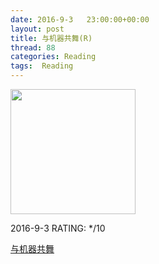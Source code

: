 ```yaml
---
date: 2016-9-3	 23:00:00+00:00
layout: post
title: 与机器共舞(R)
thread: 88
categories: Reading
tags:  Reading
---
```


<img src="https://images-cn-8.ssl-images-amazon.com/images/I/51o6%2BkpHlEL.jpg" width="200" />

2016-9-3 RATING: */10

[与机器共舞](https://www.amazon.cn/gp/product/B017D8YYW6/ref=oh_aui_detailpage_o00_s01?ie=UTF8&psc=1)
